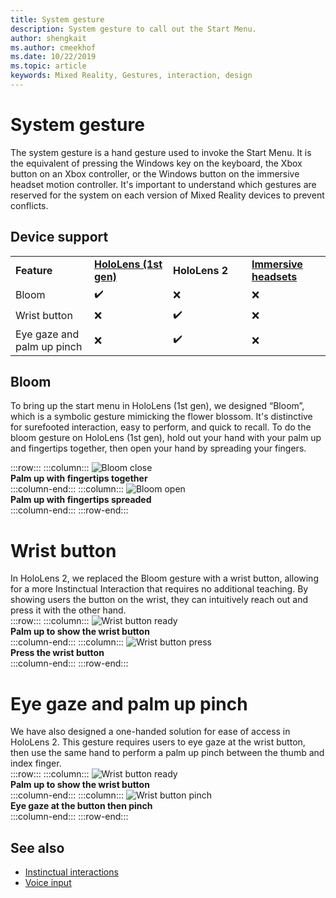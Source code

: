 ```yaml
---
title: System gesture
description: System gesture to call out the Start Menu. 
author: shengkait
ms.author: cmeekhof
ms.date: 10/22/2019
ms.topic: article
keywords: Mixed Reality, Gestures, interaction, design
---
```

# System gesture

The system gesture is a hand gesture used to invoke the Start Menu. It is the equivalent of pressing the Windows key on the keyboard, the Xbox button on an Xbox controller, or the Windows button on the immersive headset motion controller. It's important to understand which gestures are reserved for the system on each version of Mixed Reality devices to prevent conflicts.

## Device support

<table>
    <colgroup>
    <col width="25%" />
    <col width="25%" />
    <col width="25%" />
    <col width="25%" />
    </colgroup>
    <tr>
        <td><strong>Feature</strong></td>
        <td><a href="hololens-hardware-details.md"><strong>HoloLens (1st gen)</strong></a></td>
        <td><strong>HoloLens 2</strong></td>
        <td><a href="immersive-headset-hardware-details.md"><strong>Immersive headsets</strong></a></td>
    </tr>
     <tr>
        <td>Bloom</td>
        <td>✔️</td>
        <td>❌</td>
        <td>❌</td>
    </tr>
     <tr>
        <td>Wrist button</td>
        <td>❌</td>
        <td>✔️</td>
        <td>❌</td>
    </tr>
    <tr>
        <td>Eye gaze and palm up pinch</td>
        <td>❌</td>
        <td>✔️</td>
        <td>❌</td>
    </tr>
</table>

## Bloom
To bring up the start menu in HoloLens (1st gen), we designed “Bloom”, which is a symbolic gesture mimicking the flower blossom. It's distinctive for surefooted interaction, easy to perform, and quick to recall. To do the bloom gesture on HoloLens (1st gen), hold out your hand with your palm up and fingertips together, then open your hand by spreading your fingers.

:::row:::
    :::column:::
        ![Bloom close](images/bloom-close.png)<br>
        **Palm up with fingertips together**<br>
    :::column-end:::
    :::column:::
        ![Bloom open](images/bloom-open.png)<br>
        **Palm up with fingertips spreaded**<br>
    :::column-end:::
:::row-end:::

# Wrist button
In HoloLens 2, we replaced the Bloom gesture with a wrist button, allowing for a more Instinctual Interaction that requires no additional teaching. By showing users the button on the wrist, they can intuitively reach out and press it with the other hand.<br>
:::row:::
    :::column:::
        ![Wrist button ready](images/wrist-button-ready.png)<br>
        **Palm up to show the wrist button**<br>
    :::column-end:::
    :::column:::
        ![Wrist button press](images/wrist-button-press.png)<br>
        **Press the wrist button**<br>
    :::column-end:::
:::row-end:::

# Eye gaze and palm up pinch
We have also designed a one-handed solution for ease of access in HoloLens 2. This gesture requires users to eye gaze at the wrist button, then use the same hand to perform a palm up pinch between the thumb and index finger.<br>
:::row:::
    :::column:::
        ![Wrist button ready](images/wrist-button-ready.png)<br>
        **Palm up to show the wrist button**<br>
    :::column-end:::
    :::column:::
        ![Wrist button pinch](images/wrist-button-pinch.png)<br>
        **Eye gaze at the button then pinch**<br>
    :::column-end:::
:::row-end:::

## See also

* [Instinctual interactions](interaction-fundamentals.md)
* [Voice input](voice-input.md)
